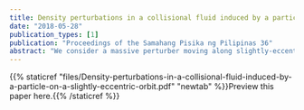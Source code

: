```yaml
---
title: Density perturbations in a collisional fluid induced by a particle on a slightly-eccentric orbit
date: "2018-05-28"
publication_types: [1]
publication: "Proceedings of the Samahang Pisika ng Pilipinas 36"
abstract: "We consider a massive perturber moving along slightly-eccentric orbits through a collisional fluid in flat spacetime. We compute, via a frequency-domain calculation, the density perturbations induced by this massive perturber and reproduce the characteristic spiral wave structure previously computed for circular orbits with time-domain methods. These are needed for extending Barausse's perturbation analysis of relativistic dynamical friction effects on bodies moving through collisional fluids."
---
```

{{% staticref "files/Density-perturbations-in-a-collisional-fluid-induced-by-a-particle-on-a-slightly-eccentric-orbit.pdf" "newtab" %}}Preview this paper here.{{% /staticref %}}
